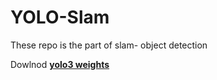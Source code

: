 # YOLO-Slam
These repo is the part of slam- object detection 


Dowlnod [**yolo3 weights** ](https://pjreddie.com/media/files/yolov3.weights)
